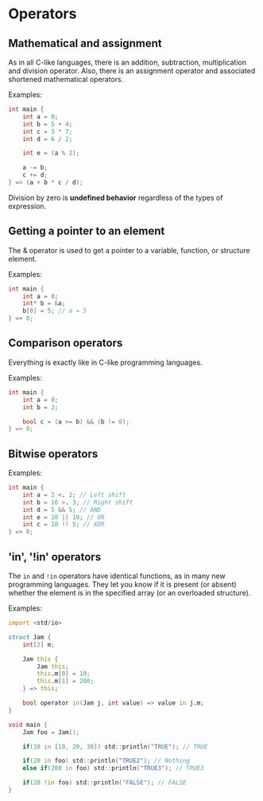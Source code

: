 # Operators

## Mathematical and assignment

As in all C-like languages, there is an addition, subtraction, multiplication and division operator.
Also, there is an assignment operator and associated shortened mathematical operators.

Examples:
```d
int main {
    int a = 0;
    int b = 5 + 4;
    int c = 3 * 7;
    int d = 6 / 2;

    int e = (a % 2);

    a -= b;
    c += d;
} => (a + b * c / d);
```

Division by zero is **undefined behavior** regardless of the types of expression.

## Getting a pointer to an element

The & operator is used to get a pointer to a variable, function, or structure element.

Examples:
```d
int main {
    int a = 0;
    int* b = &a;
    b[0] = 5; // a = 5
} => 0;
```

## Comparison operators

Everything is exactly like in C-like programming languages.

Examples:
```d
int main {
    int a = 0;
    int b = 2;

    bool c = (a >= b) && (b != 0);
} => 0;
```


## Bitwise operators

Examples:
```d
int main {
    int a = 2 <. 2; // Left shift
    int b = 16 >. 3; // Right shift
    int d = 5 && 5; // AND
    int e = 10 || 10; // OR
    int c = 10 !! 5; // XOR
} => 0;
```

## 'in', '!in' operators

The `in` and `!in` operators have identical functions, as in many new programming languages.
They let you know if it is present (or absent) whether the element is in the specified array (or an overloaded structure).

Examples:

```d
import <std/io>

struct Jam {
    int[2] m;

    Jam this {
        Jam this;
        this.m[0] = 10;
        this.m[1] = 200;
    } => this;

    bool operator in(Jam j, int value) => value in j.m;
}

void main {
    Jam foo = Jam();

    if(10 in [10, 20, 30]) std::println("TRUE"); // TRUE

    if(20 in foo) std::println("TRUE2"); // Nothing
    else if(200 in foo) std::println("TRUE3"); // TRUE3

    if(20 !in foo) std::println("FALSE"); // FALSE
}
```
